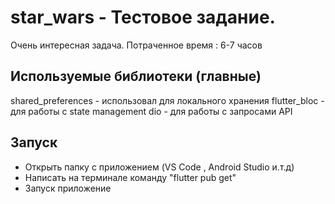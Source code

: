 # star_wars - Тестовое задание.


Очень интересная задача.
Потраченное время : 6-7 часов


## Используемые библиотеки (главные)
shared_preferences - использовал для локального хранения
flutter_bloc - для работы с state management
dio - для работы с запросами API

## Запуск

- Открыть папку с приложением (VS Code , Android Studio и.т.д)
- Написать на терминале команду "flutter pub get"
- Запуск приложение 
